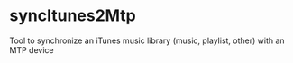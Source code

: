 # syncItunes2Mtp
Tool to synchronize an iTunes music library (music, playlist, other) with an MTP device
